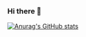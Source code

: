 ### Hi there 👋
[![Anurag's GitHub stats](https://github-readme-stats.vercel.app/api?username=safderareepattamannil)](https://github.com/anuraghazra/github-readme-stats)
<!--
**safderareepattamannil/safderareepattamannil** is a ✨ _special_ ✨ repository because its `README.md` (this file) appears on your GitHub profile.

Here are some ideas to get you started:

- 🔭 I’m currently working on ...
- 🌱 I’m currently learning ...
- 👯 I’m looking to collaborate on ...
- 🤔 I’m looking for help with ...
- 💬 Ask me about ...
- 📫 How to reach me: ...
- 😄 Pronouns: ...
- ⚡ Fun fact: ...
-->
